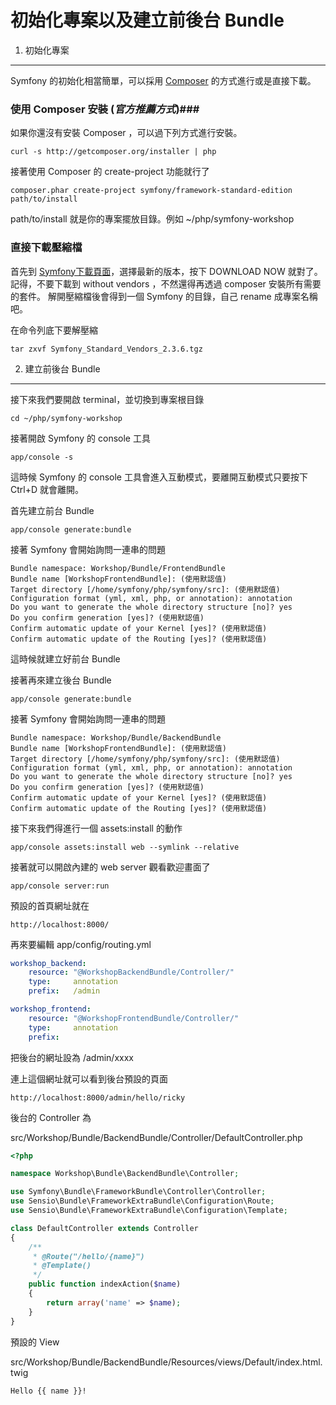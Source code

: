 初始化專案以及建立前後台 Bundle
============================

1) 初始化專案
-------------

Symfony 的初始化相當簡單，可以採用 [Composer][0] 的方式進行或是直接下載。

### 使用 Composer 安裝 (*官方推薦方式*)###

如果你還沒有安裝 Composer ，可以過下列方式進行安裝。

    curl -s http://getcomposer.org/installer | php

接著使用  Composer 的 create-project 功能就行了

    composer.phar create-project symfony/framework-standard-edition path/to/install

path/to/install 就是你的專案擺放目錄。例如  ~/php/symfony-workshop

### 直接下載壓縮檔 ###

首先到 [Symfony下載頁面][1]，選擇最新的版本，按下 DOWNLOAD NOW 就對了。
記得，不要下載到 without vendors ，不然還得再透過 composer 安裝所有需要的套件。
解開壓縮檔後會得到一個 Symfony 的目錄，自己 rename 成專案名稱吧。

在命令列底下要解壓縮

    tar zxvf Symfony_Standard_Vendors_2.3.6.tgz

2) 建立前後台 Bundle
------------------

接下來我們要開啟 terminal，並切換到專案根目錄

    cd ~/php/symfony-workshop

接著開啟 Symfony 的 console 工具

    app/console -s

這時候 Symfony 的 console 工具會進入互動模式，要離開互動模式只要按下 Ctrl+D 就會離開。

首先建立前台 Bundle

    app/console generate:bundle

接著 Symfony 會開始詢問一連串的問題

```
Bundle namespace: Workshop/Bundle/FrontendBundle
Bundle name [WorkshopFrontendBundle]: (使用默認值)
Target directory [/home/symfony/php/symfony/src]: (使用默認值)
Configuration format (yml, xml, php, or annotation): annotation
Do you want to generate the whole directory structure [no]? yes
Do you confirm generation [yes]? (使用默認值)
Confirm automatic update of your Kernel [yes]? (使用默認值)
Confirm automatic update of the Routing [yes]? (使用默認值)
```

這時候就建立好前台 Bundle

接著再來建立後台 Bundle

    app/console generate:bundle

接著 Symfony 會開始詢問一連串的問題

```
Bundle namespace: Workshop/Bundle/BackendBundle
Bundle name [WorkshopFrontendBundle]: (使用默認值)
Target directory [/home/symfony/php/symfony/src]: (使用默認值)
Configuration format (yml, xml, php, or annotation): annotation
Do you want to generate the whole directory structure [no]? yes
Do you confirm generation [yes]? (使用默認值)
Confirm automatic update of your Kernel [yes]? (使用默認值)
Confirm automatic update of the Routing [yes]? (使用默認值)
```

接下來我們得進行一個 assets:install 的動作

    app/console assets:install web --symlink --relative

接著就可以開啟內建的 web server 觀看歡迎畫面了

    app/console server:run

預設的首頁網址就在

    http://localhost:8000/

再來要編輯 app/config/routing.yml

```yml
workshop_backend:
    resource: "@WorkshopBackendBundle/Controller/"
    type:     annotation
    prefix:   /admin

workshop_frontend:
    resource: "@WorkshopFrontendBundle/Controller/"
    type:     annotation
    prefix:   
```

把後台的網址設為 /admin/xxxx

連上這個網址就可以看到後台預設的頁面

    http://localhost:8000/admin/hello/ricky

後台的 Controller 為 

src/Workshop/Bundle/BackendBundle/Controller/DefaultController.php
```php
<?php

namespace Workshop\Bundle\BackendBundle\Controller;

use Symfony\Bundle\FrameworkBundle\Controller\Controller;
use Sensio\Bundle\FrameworkExtraBundle\Configuration\Route;
use Sensio\Bundle\FrameworkExtraBundle\Configuration\Template;

class DefaultController extends Controller
{
    /**
     * @Route("/hello/{name}")
     * @Template()
     */
    public function indexAction($name)
    {
        return array('name' => $name);
    }
}
```

預設的 View

src/Workshop/Bundle/BackendBundle/Resources/views/Default/index.html.twig

```twig
Hello {{ name }}!
```

[0]:    https://getcomposer.org/
[1]:    http://symfony.com/download
